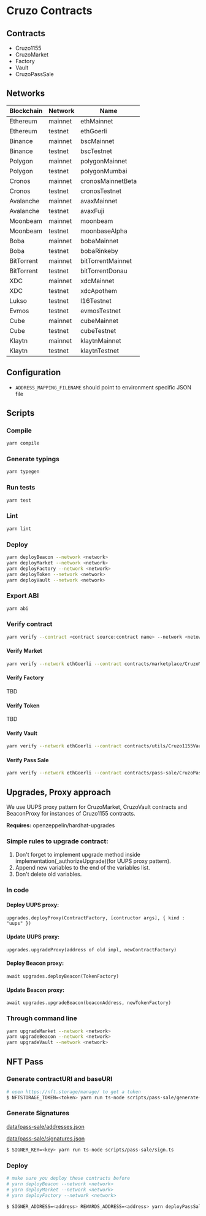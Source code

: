 # Cruzo Contracts

## Contracts

- Cruzo1155
- CruzoMarket
- Factory
- Vault
- CruzoPassSale

## Networks

| Blockchain | Network | Name              |
| ---------- | ------- | ----------------- |
| Ethereum   | mainnet | ethMainnet        |
| Ethereum   | testnet | ethGoerli         |
| Binance    | mainnet | bscMainnet        |
| Binance    | testnet | bscTestnet        |
| Polygon    | mainnet | polygonMainnet    |
| Polygon    | testnet | polygonMumbai     |
| Cronos     | mainnet | cronosMainnetBeta |
| Cronos     | testnet | cronosTestnet     |
| Avalanche  | mainnet | avaxMainnet       |
| Avalanche  | testnet | avaxFuji          |
| Moonbeam   | mainnet | moonbeam          |
| Moonbeam   | testnet | moonbaseAlpha     |
| Boba       | mainnet | bobaMainnet       |
| Boba       | testnet | bobaRinkeby       |
| BitTorrent | mainnet | bitTorrentMainnet |
| BitTorrent | testnet | bitTorrentDonau   |
| XDC        | mainnet | xdcMainnet        |
| XDC        | testnet | xdcApothem        |
| Lukso      | testnet | l16Testnet        |
| Evmos      | testnet | evmosTestnet      |
| Cube       | mainnet | cubeMainnet       |
| Cube       | testnet | cubeTestnet       |
| Klaytn     | mainnet | klaytnMainnet     |
| Klaytn     | testnet | klaytnTestnet     |

## Configuration

- `ADDRESS_MAPPING_FILENAME` should point to environment specific JSON file

## Scripts

### Compile

```sh
yarn compile
```

### Generate typings

```sh
yarn typegen
```

### Run tests

```sh
yarn test
```

### Lint

```sh
yarn lint
```

### Deploy

```sh
yarn deployBeacon --network <network>
yarn deployMarket --network <network>
yarn deployFactory --network <network>
yarn deployToken --network <network>
yarn deployVault --network <network>
```

### Export ABI

```sh
yarn abi
```

### Verify contract

```sh
yarn verify --contract <contract source:contract name> --network <netowrk> <contract> [<arg1> <arg2> ...]
```

#### Verify Market

```sh
yarn verify --network ethGoerli --contract contracts/marketplace/CruzoMarket.sol:CruzoMarket <address>
```

#### Verify Factory

TBD

#### Verify Token

TBD

#### Verify Vault

```sh
yarn verify --network ethGoerli --contract contracts/utils/Cruzo1155Vault.sol:Cruzo1155Vault <address>
```

#### Verify Pass Sale

```sh
yarn verify --network ethGoerli --contract contracts/pass-sale/CruzoPassSale.sol:CruzoPassSale --constructor-args data/pass-sale/verify-args.js <address>
```

## Upgrades, Proxy approach

We use UUPS proxy pattern for CruzoMarket, CruzoVault contracts and BeaconProxy for instances of Cruzo1155 contracts.

**Requires:** openzeppelin/hardhat-upgrades

### Simple rules to upgrade contract:

1. Don't forget to implement upgrade method inside implementation(\_authorizeUpgrade)(for UUPS proxy pattern).
2. Append new variables to the end of the variables list.
3. Don't delete old variables.

### In code

#### Deploy UUPS proxy:

`upgrades.deployProxy(ContractFactory, [contructor args], { kind : "uups" })`

#### Update UUPS proxy:

`upgrades.upgradeProxy(address of old impl, newContractFactory)`

#### Deploy Beacon proxy:

`await upgrades.deployBeacon(TokenFactory)`

#### Update Beacon proxy:

`await upgrades.upgradeBeacon(beaconAddress, newTokenFactory)`

### Through command line

```sh
yarn upgradeMarket --network <network>
yarn upgradeBeacon --network <network>
yarn upgradeVault --network <network>
```

## NFT Pass

### Generate contractURI and baseURI

```sh
# open https://nft.storage/manage/ to get a token
$ NFTSTORAGE_TOKEN=<token> yarn run ts-node scripts/pass-sale/generate-uris.ts
```

### Generate Signatures

[data/pass-sale/addresses.json](data/pass-sale/addresses.json)

[data/pass-sale/signatures.json](data/pass-sale/signatures.json)

```sh
$ SIGNER_KEY=<key> yarn run ts-node scripts/pass-sale/sign.ts
```

### Deploy

```sh
# make sure you deploy these contracts before
# yarn deployBeacon --network <network>
# yarn deployMarket --network <network>
# yarn deployFactory --network <network>

$ SIGNER_ADDRESS=<address> REWARDS_ADDRESS=<address> yarn deployPassSale --network <network>
```
